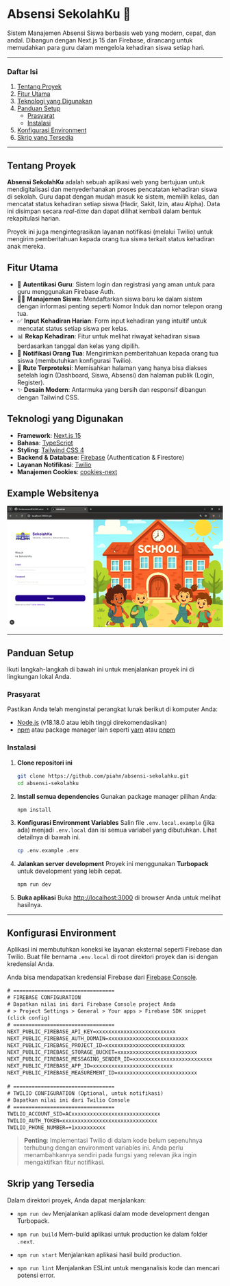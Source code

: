 # Absensi SekolahKu 🏫

Sistem Manajemen Absensi Siswa berbasis web yang modern, cepat, dan andal. Dibangun dengan Next.js 15 dan Firebase, dirancang untuk memudahkan para guru dalam mengelola kehadiran siswa setiap hari.

---

### Daftar Isi

1.  [Tentang Proyek](#tentang-proyek)
2.  [Fitur Utama](#fitur-utama)
3.  [Teknologi yang Digunakan](#teknologi-yang-digunakan)
4.  [Panduan Setup](#panduan-setup)
    - [Prasyarat](#prasyarat)
    - [Instalasi](#instalasi)
5.  [Konfigurasi Environment](#konfigurasi-environment)
6.  [Skrip yang Tersedia](#skrip-yang-tersedia)

---

## Tentang Proyek

**Absensi SekolahKu** adalah sebuah aplikasi web yang bertujuan untuk mendigitalisasi dan menyederhanakan proses pencatatan kehadiran siswa di sekolah. Guru dapat dengan mudah masuk ke sistem, memilih kelas, dan mencatat status kehadiran setiap siswa (Hadir, Sakit, Izin, atau Alpha). Data ini disimpan secara _real-time_ dan dapat dilihat kembali dalam bentuk rekapitulasi harian.

Proyek ini juga mengintegrasikan layanan notifikasi (melalui Twilio) untuk mengirim pemberitahuan kepada orang tua siswa terkait status kehadiran anak mereka.

## Fitur Utama

- 🔑 **Autentikasi Guru**: Sistem login dan registrasi yang aman untuk para guru menggunakan Firebase Auth.
- 👨‍🎓 **Manajemen Siswa**: Mendaftarkan siswa baru ke dalam sistem dengan informasi penting seperti Nomor Induk dan nomor telepon orang tua.
- ✅ **Input Kehadiran Harian**: Form input kehadiran yang intuitif untuk mencatat status setiap siswa per kelas.
- 📊 **Rekap Kehadiran**: Fitur untuk melihat riwayat kehadiran siswa berdasarkan tanggal dan kelas yang dipilih.
- 📱 **Notifikasi Orang Tua**: Mengirimkan pemberitahuan kepada orang tua siswa (membutuhkan konfigurasi Twilio).
- 🔐 **Rute Terproteksi**: Memisahkan halaman yang hanya bisa diakses setelah login (Dashboard, Siswa, Absensi) dan halaman publik (Login, Register).
- ✨ **Desain Modern**: Antarmuka yang bersih dan responsif dibangun dengan Tailwind CSS.

## Teknologi yang Digunakan

- **Framework**: [Next.js 15](https://nextjs.org/)
- **Bahasa**: [TypeScript](https://www.typescriptlang.org/)
- **Styling**: [Tailwind CSS 4](https://tailwindcss.com/)
- **Backend & Database**: [Firebase](https://firebase.google.com/) (Authentication & Firestore)
- **Layanan Notifikasi**: [Twilio](https://www.twilio.com/)
- **Manajemen Cookies**: [cookies-next](https://www.npmjs.com/package/cookies-next)

## Example Websitenya 

![Demo Aplikasi SekolahKu](https://github.com/Piahn/Piahn/blob/main/images/sekolah.ku-GoogleChrome2025-06-1610-48-24-ezgif.com-video-to-gif-converter.gif?raw=true)

---

## Panduan Setup

Ikuti langkah-langkah di bawah ini untuk menjalankan proyek ini di lingkungan lokal Anda.

### Prasyarat

Pastikan Anda telah menginstal perangkat lunak berikut di komputer Anda:

- [Node.js](https://nodejs.org/en/) (v18.18.0 atau lebih tinggi direkomendasikan)
- [npm](https://www.npmjs.com/) atau package manager lain seperti [yarn](https://yarnpkg.com/) atau [pnpm](https://pnpm.io/)

### Instalasi

1.  **Clone repositori ini**

    ```bash
    git clone https://github.com/piahn/absensi-sekolahku.git
    cd absensi-sekolahku
    ```

2.  **Install semua dependencies**
    Gunakan package manager pilihan Anda:

    ```bash
    npm install
    ```

3.  **Konfigurasi Environment Variables**
    Salin file `.env.local.example` (jika ada) menjadi `.env.local` dan isi semua variabel yang dibutuhkan. Lihat detailnya di bawah ini.

    ```bash
    cp .env.example .env
    ```

4.  **Jalankan server development**
    Proyek ini menggunakan **Turbopack** untuk development yang lebih cepat.

    ```bash
    npm run dev
    ```

5.  **Buka aplikasi**
    Buka [http://localhost:3000](https://www.google.com/search?q=http://localhost:3000) di browser Anda untuk melihat hasilnya.

---

## Konfigurasi Environment

Aplikasi ini membutuhkan koneksi ke layanan eksternal seperti Firebase dan Twilio. Buat file bernama `.env.local` di root direktori proyek dan isi dengan kredensial Anda.

Anda bisa mendapatkan kredensial Firebase dari [Firebase Console](https://console.firebase.google.com/).

```env
# =================================
# FIREBASE CONFIGURATION
# Dapatkan nilai ini dari Firebase Console project Anda
# > Project Settings > General > Your apps > Firebase SDK snippet (click config)
# =================================
NEXT_PUBLIC_FIREBASE_API_KEY=xxxxxxxxxxxxxxxxxxxxxxxxxx
NEXT_PUBLIC_FIREBASE_AUTH_DOMAIN=xxxxxxxxxxxxxxxxxxxxxxxxxx
NEXT_PUBLIC_FIREBASE_PROJECT_ID=xxxxxxxxxxxxxxxxxxxxxxxxxx
NEXT_PUBLIC_FIREBASE_STORAGE_BUCKET=xxxxxxxxxxxxxxxxxxxxxxxxxx
NEXT_PUBLIC_FIREBASE_MESSAGING_SENDER_ID=xxxxxxxxxxxxxxxxxxxxxxxxxx
NEXT_PUBLIC_FIREBASE_APP_ID=xxxxxxxxxxxxxxxxxxxxxxxxxx
NEXT_PUBLIC_FIREBASE_MEASUREMENT_ID=xxxxxxxxxxxxxxxxxxxxxxxxxx

# =================================
# TWILIO CONFIGURATION (Optional, untuk notifikasi)
# Dapatkan nilai ini dari Twilio Console
# =================================
TWILIO_ACCOUNT_SID=ACxxxxxxxxxxxxxxxxxxxxxxxxxxxxx
TWILIO_AUTH_TOKEN=xxxxxxxxxxxxxxxxxxxxxxxxxxxxxxx
TWILIO_PHONE_NUMBER=+1xxxxxxxxxx
```

> **Penting**: Implementasi Twilio di dalam kode belum sepenuhnya terhubung dengan environment variables ini. Anda perlu menambahkannya sendiri pada fungsi yang relevan jika ingin mengaktifkan fitur notifikasi.

## Skrip yang Tersedia

Dalam direktori proyek, Anda dapat menjalankan:

- `npm run dev`
  Menjalankan aplikasi dalam mode development dengan Turbopack.

- `npm run build`
  Mem-build aplikasi untuk production ke dalam folder `.next`.

- `npm run start`
  Menjalankan aplikasi hasil build production.

- `npm run lint`
  Menjalankan ESLint untuk menganalisis kode dan mencari potensi error.
